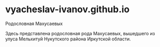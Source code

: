 # vyacheslav-ivanov.github.io
Родословная Махусаевых

Здесь представлена родословная рода Махусаевых, вышедшего из улуса Мельхитуй Нукутского района Иркутской области.
